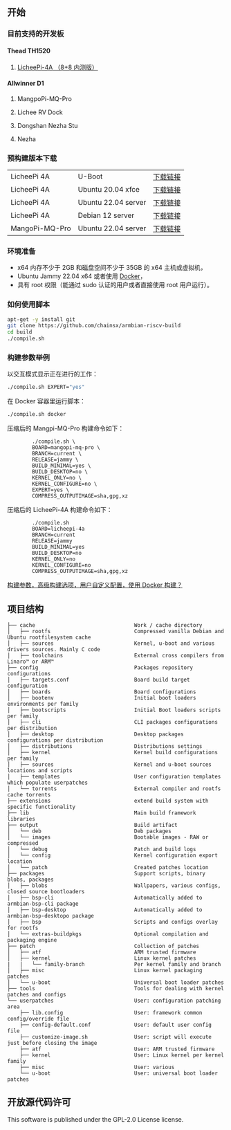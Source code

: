 ## 开始

### 目前支持的开发板

#### Thead TH1520

1.  [LicheePi-4A （8+8 内测版）](./doc/licheepi-4a-install-guide.md)

#### Allwinner D1

1.  MangpoPi-MQ-Pro

2.  Lichee RV Dock

3.  Dongshan Nezha Stu

4.  Nezha

### 预构建版本下载

|  |  |  |
| :----- | :----- | :----- |
| LicheePi 4A | U-Boot  | [下载链接](https://github.com/chainsx/armbian-riscv-build/releases/download/20230522-0600/u-boot-with-spl.bin) |
| LicheePi 4A | Ubuntu 20.04 xfce  | [下载链接](https://github.com/chainsx/armbian-riscv-build/releases/download/20230522-0600/Armbian_23.05.15-riscv_Licheepi-4a_focal_current_5.10.113_xfce_desktop.img.xz) |
| LicheePi 4A | Ubuntu 22.04 server | [下载链接](https://github.com/chainsx/armbian-riscv-build/releases/download/20230522-0600/Armbian_23.05.15-riscv_Licheepi-4a_jammy_current_5.10.113.img.xz) |
| LicheePi 4A | Debian 12 server | [下载链接](https://github.com/chainsx/armbian-riscv-build/releases/download/20230522-0600/Armbian_23.05.15-riscv_Licheepi-4a_sid_current_5.10.113.img.xz) |
| MangoPi-MQ-Pro | Ubuntu 22.04 server | [下载链接](https://github.com/chainsx/armbian-riscv-build/releases/download/20230522-0600/Armbian_23.05.15-riscv_Mangopi-mq-pro_jammy_current_5.19.17.img.xz) |

### 环境准备

- x64 内存不少于 2GB 和磁盘空间不少于 35GB 的 x64 主机或虚拟机，
- Ubuntu Jammy 22.04 x64 或者使用 [Docker](https://docs.armbian.com/Developer-Guide_Building-with-Docker/)，
- 具有 root 权限（能通过 sudo 认证的用户或者直接使用 root 用户运行）。

### 如何使用脚本

```bash
apt-get -y install git
git clone https://github.com/chainsx/armbian-riscv-build
cd build
./compile.sh
```

### 构建参数举例

以交互模式显示正在进行的工作：

```bash
./compile.sh EXPERT="yes"
```

在 Docker 容器里运行脚本：

```bash
./compile.sh docker
```

压缩后的 Mangpi-MQ-Pro 构建命令如下：

```
        ./compile.sh \
        BOARD=mangopi-mq-pro \
        BRANCH=current \
        RELEASE=jammy \
        BUILD_MINIMAL=yes \
        BUILD_DESKTOP=no \
        KERNEL_ONLY=no \
        KERNEL_CONFIGURE=no \
        EXPERT=yes \
        COMPRESS_OUTPUTIMAGE=sha,gpg,xz
```

压缩后的 LicheePi-4A 构建命令如下：

```
        ./compile.sh
        BOARD=licheepi-4a
        BRANCH=current
        RELEASE=jammy
        BUILD_MINIMAL=yes
        BUILD_DESKTOP=no
        KERNEL_ONLY=no
        KERNEL_CONFIGURE=no
        COMPRESS_OUTPUTIMAGE=sha,gpg,xz
```

[构建参数，高级构建选项，用户自定义配置，使用 Docker 构建？](https://docs.armbian.com/Developer-Guide_Build-Preparation/)

## 项目结构

```text
├── cache                                Work / cache directory
│   ├── rootfs                           Compressed vanilla Debian and Ubuntu rootfilesystem cache
│   ├── sources                          Kernel, u-boot and various drivers sources. Mainly C code
│   ├── toolchains                       External cross compilers from Linaro™ or ARM™
├── config                               Packages repository configurations
│   ├── targets.conf                     Board build target configuration
│   ├── boards                           Board configurations
│   ├── bootenv                          Initial boot loaders environments per family
│   ├── bootscripts                      Initial Boot loaders scripts per family
│   ├── cli                              CLI packages configurations per distribution
│   ├── desktop                          Desktop packages configurations per distribution
│   ├── distributions                    Distributions settings
│   ├── kernel                           Kernel build configurations per family
│   ├── sources                          Kernel and u-boot sources locations and scripts
│   ├── templates                        User configuration templates which populate userpatches
│   └── torrents                         External compiler and rootfs cache torrents
├── extensions                           extend build system with specific functionality
├── lib                                  Main build framework libraries
├── output                               Build artifact
│   └── deb                              Deb packages
│   └── images                           Bootable images - RAW or compressed
│   └── debug                            Patch and build logs
│   └── config                           Kernel configuration export location
│   └── patch                            Created patches location
├── packages                             Support scripts, binary blobs, packages
│   ├── blobs                            Wallpapers, various configs, closed source bootloaders
│   ├── bsp-cli                          Automatically added to armbian-bsp-cli package 
│   ├── bsp-desktop                      Automatically added to armbian-bsp-desktopo package
│   ├── bsp                              Scripts and configs overlay for rootfs
│   └── extras-buildpkgs                 Optional compilation and packaging engine
├── patch                                Collection of patches
│   ├── atf                              ARM trusted firmware
│   ├── kernel                           Linux kernel patches
|   |   └── family-branch                Per kernel family and branch
│   ├── misc                             Linux kernel packaging patches
│   └── u-boot                           Universal boot loader patches
├── tools                                Tools for dealing with kernel patches and configs
└── userpatches                          User: configuration patching area
    ├── lib.config                       User: framework common config/override file
    ├── config-default.conf              User: default user config file
    ├── customize-image.sh               User: script will execute just before closing the image
    ├── atf                              User: ARM trusted firmware
    ├── kernel                           User: Linux kernel per kernel family
    ├── misc                             User: various
    └── u-boot                           User: universal boot loader patches
```

## 开放源代码许可

This software is published under the GPL-2.0 License license.
